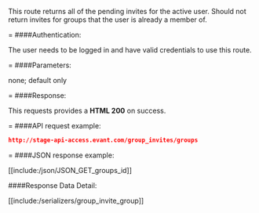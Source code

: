 <!-- --- title: GET /group_invites/groups -->

This route returns all of the pending invites for the active user. Should not return invites for groups that the user is already a member of.

=
####Authentication:

The user needs to be logged in and have valid credentials to use this route.

=
####Parameters:

none; default only

=
####Response:

This requests provides a <strong>HTML 200</strong> on success.

=
####API request example:
```json
http://stage-api-access.evant.com/group_invites/groups
```

=
####JSON response example:

[[include:/json/JSON_GET_groups_id]]

####Response Data Detail:

[[include:/serializers/group_invite_group]]